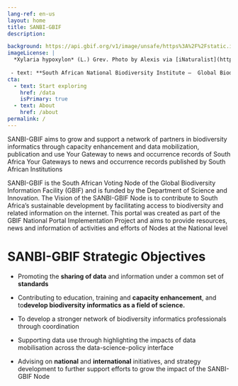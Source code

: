 ```yaml
---
lang-ref: en-us
layout: home
title: SANBI-GBIF
description: 

background: https://api.gbif.org/v1/image/unsafe/https%3A%2F%2Fstatic.inaturalist.org%2Fphotos%2F58912610%2Foriginal.jpeg%3F1577953995
imageLicense: |
  *Xylaria hypoxylon* (L.) Grev. Photo by Alexis via [iNaturalist](https://www.gbif.org/occurrence/2542961803)
  
 - text: **South African National Biodiversity Institute –  Global Biodiversity Information Facility**
cta:
  - text: Start exploring
    href: /data
    isPrimary: true
  - text: About
    href: /about
permalink: /
---
```


SANBI-GBIF aims to grow and support a network of partners in biodiversity informatics through capacity enhancement and 
data mobilization, publication and use
Your Gateway to news and occurrence records of South Africa
Your Gateways to news and occurrence records published by South African Institutions

SANBI-GBIF is the South African Voting  Node of the Global Biodiversity Information Facility (GBIF) and is funded by the
Department of Science and Innovation. 
The Vision of the SANBI-GBIF Node is to contribute to South Africa’s sustainable development by facilitating access 
to biodiversity and related information on the internet.
This portal was created as part of the GBIF National Portal Implementation Project and aims to provide resources, 
news and information of activities and efforts of Nodes at the National level

# SANBI-GBIF Strategic Objectives

- Promoting the **sharing of data** and information under a common set of **standards**

- Contributing to education, training and **capacity enhancement**, and to**develop biodiversity informatics as a field of science.**

- To develop a stronger network of biodiversity informatics professionals through coordination 

- Supporting data use through highlighting the impacts of data mobilisation across the data-science-policy interface

- Advising on **national** and **international** initiatives, and strategy development to further support efforts to grow the impact of 
 the SANBI-GBIF  Node










